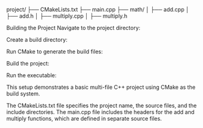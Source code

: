 project/
├── CMakeLists.txt
├── main.cpp
├── math/
│   ├── add.cpp
│   ├── add.h
│   ├── multiply.cpp
│   ├── multiply.h


Building the Project
Navigate to the project directory:

Create a build directory:

Run CMake to generate the build files:

Build the project:

Run the executable:

This setup demonstrates a basic multi-file C++ project using CMake as the build system. 

The CMakeLists.txt file specifies the project name, the source files, and the include directories. 
The main.cpp file includes the headers for the add and multiply functions, which are defined in separate source files.